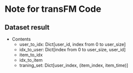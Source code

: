 # Note for transFM Code

## Dataset result

- Contents
  - user_to_idx: Dict[user_id, index from 0 to user_size]
  - idx_to_user: Dict[index from 0 to user_size, user_id]
  - item_to_idx
  - idx_to_item
  - traning_set: Dict[user_index, (item_index, item_time)]